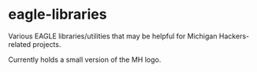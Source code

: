 eagle-libraries
===============

Various EAGLE libraries/utilities that may be helpful for Michigan Hackers-related projects.

Currently holds a small version of the MH logo.